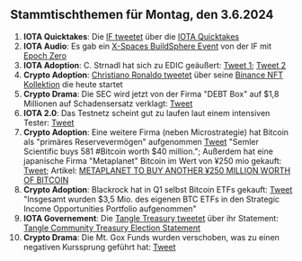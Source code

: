 ## Stammtischthemen für Montag, den 3.6.2024

1. **IOTA Quicktakes**: Die [IF tweetet]() über die [IOTA Quicktakes]()
2. **IOTA Audio**: Es gab ein [X-Spaces BuildSphere Event](https://x.com/iota/status/1795500015214891279) von der IF mit [Epoch Zero](https://x.com/Epoch_0)
3. **IOTA Adoption**: C. Strnadl hat sich zu EDIC geäußert: [Tweet 1](https://x.com/archimate/status/1795717642378240079); [Tweet 2](https://x.com/archimate/status/1795720477916438865)
4. **Crypto Adoption**: [Christiano Ronaldo tweetet](https://x.com/Cristiano/status/1795727146259808704) über seine [Binance NFT Kollektion](https://www.binance.com/en/events/cr7-foreverzone?ref=CR7WORLDWIDE&utm_source=CR7Instagram&utm_medium=GlobalSocial&utm_campaign=CR7WORLDWIDE) die heute startet
5. **Crypto Drama**: Die SEC wird jetzt von der Firma "DEBT Box" auf $1,8 Millionen auf Schadensersatz verklagt: [Tweet](https://x.com/WatcherGuru/status/1795581303058035150)
6. **IOTA 2.0**: Das Testnetz scheint gut zu laufen laut einem intensiven Tester: [Tweet](https://x.com/Vrom14286662/status/1795504457578398173)
7. **Crypto Adoption**: Eine weitere Firma (neben Microstrategie) hat Bitcoin als "primäres Reservevermögen" aufgenommen [Tweet](https://x.com/WatcherGuru/status/1795455925756588056) "Semler Scientific buys 581 #Bitcoin worth $40 million."; Außerdem hat eine japanische Firma "Metaplanet" Bitcoin im Wert von ¥250 mio gekauft: [Tweet](https://x.com/BitcoinMagazine/status/1795469811402613072); Artikel: [METAPLANET TO BUY ANOTHER ¥250 MILLION WORTH OF BITCOIN](https://bitcoinmagazine.com/business/metaplanet-to-buy-another-250-million-worth-of-bitcoin)
8. **Crypto Adoption**: Blackrock hat in Q1 selbst Bitcoin ETFs gekauft: [Tweet](https://x.com/FurkanCCTV/status/1795489152911258070) "Insgesamt wurden $3,5 Mio. des eigenen BTC ETFs in den Strategic Income Opportunities Portfolio aufgenommen"
9. **IOTA Governement**: Die [Tangle Treasury tweetet](https://x.com/TangleTreasury/status/1795085202168963198) über ihr Statement: [Tangle Community Treasury Election Statement](https://tangletreasury.medium.com/tangle-community-treasury-election-statement-fb4f25825129)
10. **Crypto Drama**: Die Mt. Gox Funds wurden verschoben, was zu einen negativen Kurssprung geführt hat: [Tweet](https://x.com/AutismCapital/status/1795437465274380560)
